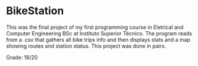 # BikeStation

This was the final project of my first programming course in Eletrical and Computer Engineering BSc at Instituto Superior Técnico.
The program reads from a .csv that gathers all bike trips info and then displays stats and a map showing routes and station status.
This project was done in pairs.

Grade: 18/20
